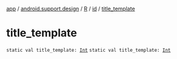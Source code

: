 [app](../../../index.md) / [android.support.design](../../index.md) / [R](../index.md) / [id](index.md) / [title_template](./title_template.md)

# title_template

`static val title_template: `[`Int`](https://kotlinlang.org/api/latest/jvm/stdlib/kotlin/-int/index.html)
`static val title_template: `[`Int`](https://kotlinlang.org/api/latest/jvm/stdlib/kotlin/-int/index.html)